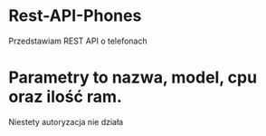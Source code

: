 # Rest-API-Phones

 Przedstawiam REST API o telefonach 
 
 # Parametry to nazwa, model, cpu oraz ilość ram.
 
 Niestety autoryzacja nie działa
